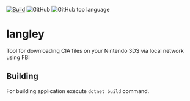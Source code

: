 [![Build](https://github.com/VasilyBulygin/langley/actions/workflows/dotnet.yml/badge.svg)](https://github.com/VasilyBulygin/langley/actions/workflows/dotnet.yml) ![GitHub](https://img.shields.io/github/license/VasilyBulygin/langley) ![GitHub top language](https://img.shields.io/github/languages/top/VasilyBulygin/langley)
# langley
Tool for downloading CIA files on your Nintendo 3DS via local network using FBI

## Building
For building application execute `dotnet build` command.
